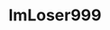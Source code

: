 # ImLoser999
<!--
Eu sou o Caio, mais conhecido como Carik ou ImLoser999

Estou desenvolvendo em HTML e Java Script

Utilizo esse espaço para comprtilhar os meus projetos

![](https://media.tenor.com/McPQygGOuXYAAAAi/gladgers-hacker-gers-guardians-of-galaxy.gif)
-->
